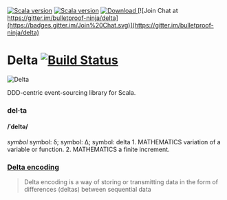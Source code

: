 [![Scala version](https://img.shields.io/badge/scala-2.11-orange.svg)](http://www.scala-lang.org/api/2.11.x/)
[![Scala version](https://img.shields.io/badge/scala-2.12-orange.svg)](http://www.scala-lang.org/api/2.12.x/)
[ ![Download](https://api.bintray.com/packages/bulletproof-ninja/maven/Delta/images/download.svg) ](https://bintray.com/bulletproof-ninja/maven/Delta/_latestVersion#files)
[![Join Chat at https://gitter.im/bulletproof-ninja/delta](https://badges.gitter.im/Join%20Chat.svg)](https://gitter.im/bulletproof-ninja/delta)

# Delta [![Build Status](https://semaphoreci.com/api/v1/bulletproof-ninja/delta/branches/master/badge.svg)](https://semaphoreci.com/bulletproof-ninja/delta)

![Delta](https://i.imgur.com/gjBAIKw.png)

DDD-centric event-sourcing library for Scala.

### del·ta
#### /ˈdeltə/
_symbol_
symbol: δ; symbol: Δ; symbol: delta
1.
MATHEMATICS
variation of a variable or function.
2.
MATHEMATICS
a finite increment.

### [Delta encoding](https://en.wikipedia.org/wiki/Delta_encoding)
> Delta encoding is a way of storing or transmitting data in the form of differences (deltas) between sequential data
